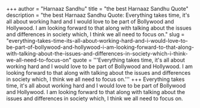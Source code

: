 +++
author = "Harnaaz Sandhu"
title = "the best Harnaaz Sandhu Quote"
description = "the best Harnaaz Sandhu Quote: Everything takes time, it's all about working hard and I would love to be part of Bollywood and Hollywood. I am looking forward to that along with talking about the issues and differences in society which, I think we all need to focus on."
slug = "everything-takes-time-its-all-about-working-hard-and-i-would-love-to-be-part-of-bollywood-and-hollywood-i-am-looking-forward-to-that-along-with-talking-about-the-issues-and-differences-in-society-which-i-think-we-all-need-to-focus-on"
quote = '''Everything takes time, it's all about working hard and I would love to be part of Bollywood and Hollywood. I am looking forward to that along with talking about the issues and differences in society which, I think we all need to focus on.'''
+++
Everything takes time, it's all about working hard and I would love to be part of Bollywood and Hollywood. I am looking forward to that along with talking about the issues and differences in society which, I think we all need to focus on.
